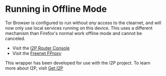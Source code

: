 Running in Offline Mode
========================

Tor Browser is configured to run without *any* access to the clearnet, and will now
only use local services running on this device. This uses a different mechanism than
Firefox's normal work offline mode and cannot be canceled.

 - Visit the [I2P Router Console](http://127.0.0.1:7657)
 - Visit the [Freenet FProxy](http://127.0.0.1:8888)

This wrapper has been developed for use with the I2P project. To learn more about I2P,
visit [Get I2P](https://geti2p.net)